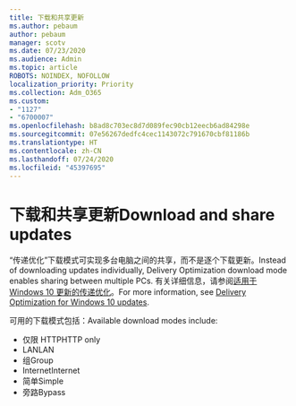 ```yaml
---
title: 下载和共享更新
ms.author: pebaum
author: pebaum
manager: scotv
ms.date: 07/23/2020
ms.audience: Admin
ms.topic: article
ROBOTS: NOINDEX, NOFOLLOW
localization_priority: Priority
ms.collection: Adm_O365
ms.custom:
- "1127"
- "6700007"
ms.openlocfilehash: b8ad8c703ec8d7d089fec90cb12eecb6ad84298e
ms.sourcegitcommit: 07e56267dedfc4cec1143072c791670cbf81186b
ms.translationtype: HT
ms.contentlocale: zh-CN
ms.lasthandoff: 07/24/2020
ms.locfileid: "45397695"
---
```

# <a name="download-and-share-updates"></a><span data-ttu-id="a6ced-102">下载和共享更新</span><span class="sxs-lookup"><span data-stu-id="a6ced-102">Download and share updates</span></span>

<span data-ttu-id="a6ced-103">“传递优化”下载模式可实现多台电脑之间的共享，而不是逐个下载更新。</span><span class="sxs-lookup"><span data-stu-id="a6ced-103">Instead of downloading updates individually, Delivery Optimization download mode enables sharing between multiple PCs.</span></span> <span data-ttu-id="a6ced-104">有关详细信息，请参阅[适用于 Windows 10 更新的传递优化](https://docs.microsoft.com/windows/deployment/update/waas-delivery-optimization)。</span><span class="sxs-lookup"><span data-stu-id="a6ced-104">For more information, see [Delivery Optimization for Windows 10 updates](https://docs.microsoft.com/windows/deployment/update/waas-delivery-optimization).</span></span>  

<span data-ttu-id="a6ced-105">可用的下载模式包括：</span><span class="sxs-lookup"><span data-stu-id="a6ced-105">Available download modes include:</span></span>  
- <span data-ttu-id="a6ced-106">仅限 HTTP</span><span class="sxs-lookup"><span data-stu-id="a6ced-106">HTTP only</span></span>  
- <span data-ttu-id="a6ced-107">LAN</span><span class="sxs-lookup"><span data-stu-id="a6ced-107">LAN</span></span>  
- <span data-ttu-id="a6ced-108">组</span><span class="sxs-lookup"><span data-stu-id="a6ced-108">Group</span></span>  
- <span data-ttu-id="a6ced-109">Internet</span><span class="sxs-lookup"><span data-stu-id="a6ced-109">Internet</span></span>  
- <span data-ttu-id="a6ced-110">简单</span><span class="sxs-lookup"><span data-stu-id="a6ced-110">Simple</span></span>  
- <span data-ttu-id="a6ced-111">旁路</span><span class="sxs-lookup"><span data-stu-id="a6ced-111">Bypass</span></span>